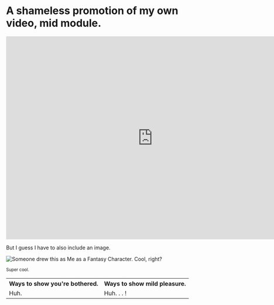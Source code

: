 <html lang="en">
<h1> A shameless promotion of my own video, mid module. </h1>

<iframe width="800" height="555" src="https://www.youtube.com/embed/O1bJusoBEf8" frameborder="0" allow="autoplay; encrypted-media" allowfullscreen></iframe>

<p> But I guess I have to also include an image. </p>
<img src="https://i.imgur.com/HLfyeXf.jpg" alt="Someone drew this as Me as a Fantasy Character. Cool, right?">

<sup> Super cool. </sup> 

<table>  
   <tr> <th> Ways to show you're bothered. </th> <th> Ways to show mild pleasure. </tr> </th>
  <tr> <td> Huh. </td> <td> Huh. . . ! </td> </tr>

</html>
